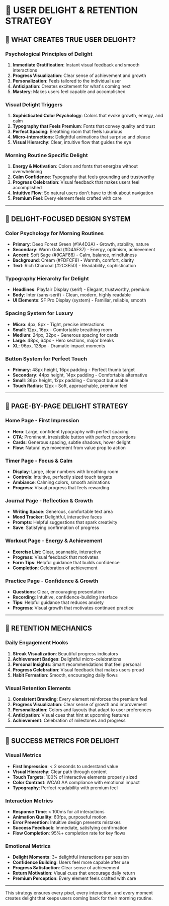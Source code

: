 # 🌟 USER DELIGHT & RETENTION STRATEGY

## 🎯 **WHAT CREATES TRUE USER DELIGHT?**

### **Psychological Principles of Delight**
1. **Immediate Gratification**: Instant visual feedback and smooth interactions
2. **Progress Visualization**: Clear sense of achievement and growth
3. **Personalization**: Feels tailored to the individual user
4. **Anticipation**: Creates excitement for what's coming next
5. **Mastery**: Makes users feel capable and accomplished

### **Visual Delight Triggers**
1. **Sophisticated Color Psychology**: Colors that evoke growth, energy, and calm
2. **Typography that Feels Premium**: Fonts that convey quality and trust
3. **Perfect Spacing**: Breathing room that feels luxurious
4. **Micro-interactions**: Delightful animations that surprise and please
5. **Visual Hierarchy**: Clear, intuitive flow that guides the eye

### **Morning Routine Specific Delight**
1. **Energy & Motivation**: Colors and fonts that energize without overwhelming
2. **Calm Confidence**: Typography that feels grounding and trustworthy
3. **Progress Celebration**: Visual feedback that makes users feel accomplished
4. **Intuitive Flow**: So natural users don't have to think about navigation
5. **Premium Feel**: Every element feels crafted with care

---

## 🎨 **DELIGHT-FOCUSED DESIGN SYSTEM**

### **Color Psychology for Morning Routines**
- **Primary**: Deep Forest Green (#1A4D3A) - Growth, stability, nature
- **Secondary**: Warm Gold (#D4AF37) - Energy, optimism, achievement
- **Accent**: Soft Sage (#9CAF88) - Calm, balance, mindfulness
- **Background**: Cream (#FDFCF8) - Warmth, comfort, clarity
- **Text**: Rich Charcoal (#2C3E50) - Readability, sophistication

### **Typography Hierarchy for Delight**
- **Headlines**: Playfair Display (serif) - Elegant, trustworthy, premium
- **Body**: Inter (sans-serif) - Clean, modern, highly readable
- **UI Elements**: SF Pro Display (system) - Familiar, reliable, smooth

### **Spacing System for Luxury**
- **Micro**: 4px, 8px - Tight, precise interactions
- **Small**: 12px, 16px - Comfortable breathing room
- **Medium**: 24px, 32px - Generous spacing for cards
- **Large**: 48px, 64px - Hero sections, major breaks
- **XL**: 96px, 128px - Dramatic impact moments

### **Button System for Perfect Touch**
- **Primary**: 48px height, 16px padding - Perfect thumb target
- **Secondary**: 44px height, 14px padding - Comfortable alternative
- **Small**: 36px height, 12px padding - Compact but usable
- **Touch Radius**: 12px - Soft, approachable, premium feel

---

## 📱 **PAGE-BY-PAGE DELIGHT STRATEGY**

### **Home Page - First Impression**
- **Hero**: Large, confident typography with perfect spacing
- **CTA**: Prominent, irresistible button with perfect proportions
- **Cards**: Generous spacing, subtle shadows, hover delight
- **Flow**: Natural eye movement from value prop to action

### **Timer Page - Focus & Calm**
- **Display**: Large, clear numbers with breathing room
- **Controls**: Intuitive, perfectly sized touch targets
- **Ambiance**: Calming colors, smooth animations
- **Progress**: Visual progress that feels rewarding

### **Journal Page - Reflection & Growth**
- **Writing Space**: Generous, comfortable text area
- **Mood Tracker**: Delightful, interactive faces
- **Prompts**: Helpful suggestions that spark creativity
- **Save**: Satisfying confirmation of progress

### **Workout Page - Energy & Achievement**
- **Exercise List**: Clear, scannable, interactive
- **Progress**: Visual feedback that motivates
- **Form Tips**: Helpful guidance that builds confidence
- **Completion**: Celebration of achievement

### **Practice Page - Confidence & Growth**
- **Questions**: Clear, encouraging presentation
- **Recording**: Intuitive, confidence-building interface
- **Tips**: Helpful guidance that reduces anxiety
- **Progress**: Visual growth that motivates continued practice

---

## 🚀 **RETENTION MECHANICS**

### **Daily Engagement Hooks**
1. **Streak Visualization**: Beautiful progress indicators
2. **Achievement Badges**: Delightful micro-celebrations
3. **Personal Insights**: Smart recommendations that feel personal
4. **Progress Celebration**: Visual feedback that makes users proud
5. **Habit Formation**: Smooth, encouraging daily flows

### **Visual Retention Elements**
1. **Consistent Branding**: Every element reinforces the premium feel
2. **Progress Visualization**: Clear sense of growth and improvement
3. **Personalization**: Colors and layouts that adapt to user preferences
4. **Anticipation**: Visual cues that hint at upcoming features
5. **Achievement**: Celebration of milestones and progress

---

## 🎯 **SUCCESS METRICS FOR DELIGHT**

### **Visual Metrics**
- **First Impression**: < 2 seconds to understand value
- **Visual Hierarchy**: Clear path through content
- **Touch Targets**: 100% of interactive elements properly sized
- **Color Contrast**: WCAG AA compliance with emotional impact
- **Typography**: Perfect readability with premium feel

### **Interaction Metrics**
- **Response Time**: < 100ms for all interactions
- **Animation Quality**: 60fps, purposeful motion
- **Error Prevention**: Intuitive design prevents mistakes
- **Success Feedback**: Immediate, satisfying confirmation
- **Flow Completion**: 95%+ completion rate for key flows

### **Emotional Metrics**
- **Delight Moments**: 3+ delightful interactions per session
- **Confidence Building**: Users feel more capable after use
- **Progress Satisfaction**: Clear sense of achievement
- **Return Motivation**: Visual cues that encourage daily return
- **Premium Perception**: Every element feels crafted with care

---

This strategy ensures every pixel, every interaction, and every moment creates delight that keeps users coming back for their morning routine.
